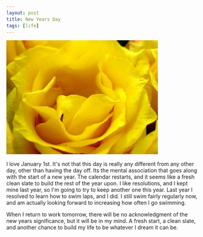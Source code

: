```yaml
--- 
layout: post
title: New Years Day
tags: [life]
---
```


<a href="/media/yellow_rose_main.jpg"><img src="/media/yellow_rose_main_thumb.jpg" /></a>

I love January 1st. It's not that this day is really any different from any other day, other than having the day off. Its the mental association that goes along with the start of a new year. The calendar restarts, and it seems like a fresh clean slate to build the rest of the year upon. I like resolutions, and I kept mine last year, so I'm going to try to keep another one this year. Last year I resolved to learn how to swim laps, and I did. I still swim fairly regularly now, and am actually looking forward to increasing how often I go swimming.  

When I return to work tomorrow, there will be no acknowledgment of the new years significance, but it will be in my mind. A fresh start, a clean slate, and another chance to build my life to be whatever I dream it can be.

